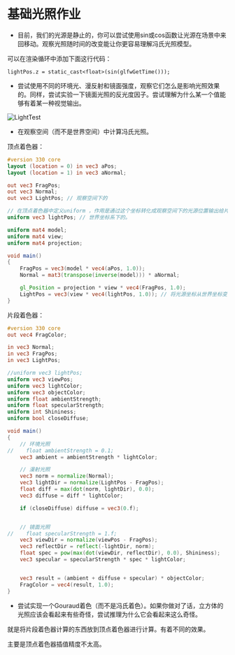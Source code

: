 # 基础光照作业

- 目前，我们的光源是静止的，你可以尝试使用sin或cos函数让光源在场景中来回移动。观察光照随时间的改变能让你更容易理解冯氏光照模型。



可以在渲染循环中添加下面这行代码：

`lightPos.z = static_cast<float>(sin(glfwGetTime()));`



- 尝试使用不同的环境光、漫反射和镜面强度，观察它们怎么是影响光照效果的。同样，尝试实验一下镜面光照的反光度因子。尝试理解为什么某一个值能够有着某一种视觉输出。



![LightTest](Images/LightTest.gif)



- 在观察空间（而不是世界空间）中计算冯氏光照。

顶点着色器：

```glsl
#version 330 core
layout (location = 0) in vec3 aPos;
layout (location = 1) in vec3 aNormal;

out vec3 FragPos;
out vec3 Normal;
out vec3 LightPos; // 观察空间下的

// 在顶点着色器中定义uniform ，作用是通过这个坐标转化成观察空间下的光源位置输出给片段着色器。
uniform vec3 lightPos; // 世界坐标系下的。

uniform mat4 model;
uniform mat4 view;
uniform mat4 projection;

void main()
{
    FragPos = vec3(model * vec4(aPos, 1.0));
    Normal = mat3(transpose(inverse(model))) * aNormal;

    gl_Position = projection * view * vec4(FragPos, 1.0);
    LightPos = vec3(view * vec4(lightPos, 1.0)); // 将光源坐标从世界坐标变换成观察坐标。
}
```

片段着色器：

```glsl
#version 330 core
out vec4 FragColor;

in vec3 Normal;
in vec3 FragPos;
in vec3 LightPos;

//uniform vec3 lightPos;
uniform vec3 viewPos;
uniform vec3 lightColor;
uniform vec3 objectColor;
uniform float ambientStrength;
uniform float specularStrength;
uniform int Shininess;
uniform bool closeDiffuse;

void main()
{
    // 环境光照
//    float ambientStrength = 0.1;
    vec3 ambient = ambientStrength * lightColor;

    // 漫射光照
    vec3 norm = normalize(Normal);
    vec3 lightDir = normalize(LightPos - FragPos);
    float diff = max(dot(norm, lightDir), 0.0);
    vec3 diffuse = diff * lightColor;

    if (closeDiffuse) diffuse = vec3(0.f);


    // 镜面光照
//    float specularStrength = 1.f;
    vec3 viewDir = normalize(viewPos - FragPos);
    vec3 reflectDir = reflect(-lightDir, norm);
    float spec = pow(max(dot(viewDir, reflectDir), 0.0), Shininess);
    vec3 specular = specularStrength * spec * lightColor;


    vec3 result = (ambient + diffuse + specular) * objectColor;
    FragColor = vec4(result, 1.0);
}
```





- 尝试实现一个Gouraud着色（而不是冯氏着色）。如果你做对了话，立方体的光照应该会看起来有些奇怪，尝试推理为什么它会看起来这么奇怪。



就是将片段着色器计算的东西放到顶点着色器进行计算。有着不同的效果。

主要是顶点着色器插值精度不太高。